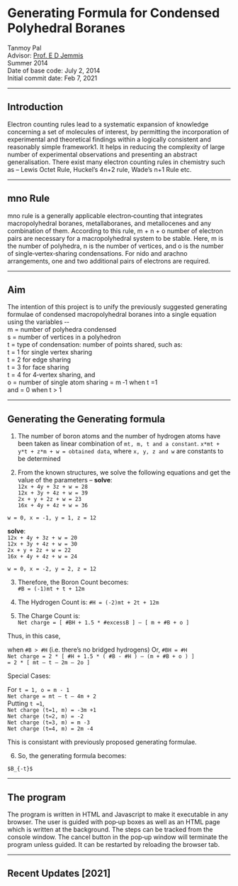 # Generating Formula for Condensed Polyhedral Boranes

Tanmoy Pal  
Advisor: [Prof. E D Jemmis](http://ipc.iisc.ac.in/~edj/)  
Summer 2014  
Date of base code: July 2, 2014  
Initial commit date: Feb 7, 2021

----
## Introduction  

Electron counting rules lead to a systematic expansion of knowledge concerning a set of
molecules of interest, by permitting the incorporation of experimental and theoretical
findings within a logically consistent and reasonably simple framework1. It helps in
reducing the complexity of large number of experimental observations and presenting
an abstract generalisation. There exist many electron counting rules in chemistry such
as – Lewis Octet Rule, Huckel’s 4n+2 rule, Wade’s n+1 Rule etc.

----
## mno Rule

mno rule is a generally applicable electron‐counting that integrates macropolyhedral
boranes, metallaboranes, and metallocenes and any combination of them. According to
this rule, m + n + o number of electron pairs are necessary for a macropolyhedral system
to be stable. Here, m is the number of polyhedra, n is the number of vertices, and o is the
number of single‐vertex‐sharing condensations. For nido and arachno arrangements,
one and two additional pairs of electrons are required.

----

## Aim

The intention of this project is to unify the previously suggested generating formulae of
condensed macropolyhedral boranes into a single equation using the variables ‐-  
m = number of polyhedra condensed  
s = number of vertices in a polyhedron  
t = type of condensation: number of points shared, such as:  
t = 1 for single vertex sharing  
t = 2 for edge sharing  
t = 3 for face sharing  
t = 4 for 4‐vertex sharing, and  
o = number of single atom sharing = m ‐1 when t =1  
and = 0 when t > 1  

----

## Generating the Generating formula

1. The number of boron atoms and the number of hydrogen atoms have been taken
as linear combination of `mt, m, t and a constant`.
`x*mt + y*t + z*m + w = obtained data`, where `x, y, z and w` are constants to be determined

2. From the known structures, we solve the following equations and get the value
of the parameters – 
**solve**:  
 `12x + 4y + 3z + w = 28`   
 `12x + 3y + 4z + w = 39`  
 `2x + y + 2z + w = 23`  
 `16x + 4y + 4z + w = 36`  
  
`w = 0, x = -1, y = 1, z = 12`
  
**solve**:  
 `12x + 4y + 3z + w = 20`  
 `12x + 3y + 4z + w = 30`  
 `2x + y + 2z + w = 22`  
 `16x + 4y + 4z + w = 24`  
  
`w = 0, x = -2, y = 2, z = 12`
  
3. Therefore, the Boron Count becomes:  
 `#B = (‐1)mt + t + 12m`  
   
4. The Hydrogen Count is: 
 `#H = (‐2)mt + 2t + 12m`
  
5. The Charge Count is:  
 `Net charge = [ #BH + 1.5 * #excessB ] – [ m + #B + o ]`  
  
Thus, in this case,  

 when `#B > #H` (i.e. there’s no bridged hydrogens)  Or, `#BH = #H`    
 `Net charge = 2 * [ #H + 1.5 * ( #B ‐ #H ) – (m + #B + o ) ]`  
 `= 2 * [ mt – t – 2m – 2o ]`  


Special Cases:  

For `t = 1, o = m ‐ 1`  
`Net charge = mt – t – 4m + 2`  
Putting `t =1`,  
`Net charge (t=1, m) = ‐3m +1`  
`Net charge (t=2, m) = ‐2`  
`Net charge (t=3, m) = m ‐3`  
`Net charge (t=4, m) = 2m ‐4`  

This is consistant with previously proposed generating formulae.  

6. So, the generating formula becomes:  

`$B_{-t}$`

----
## The program  

The program is written in HTML and Javascript to make it executable in any browser.
The user is guided with pop‐up boxes as well as an HTML page which is written at the
background. The steps can be tracked from the console window. The cancel button in
the pop‐up window will terminate the program unless guided. It can be restarted by
reloading the browser tab.

----
## Recent Updates \[2021\]
